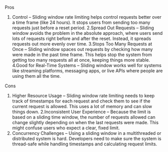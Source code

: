 
Pros 
1. Control – Sliding window rate limiting helps control requests better over a time frame (like 24 hours). It stops users from sending too many requests just before a reset period.
2.Spread Out Requests – Sliding window avoids the problem in the absolute approach, where users send lots of requests right before and after the reset. Instead, it spreads requests out more evenly over time.
3.Stops Too Many Requests at Once – Sliding window spaces out requests by checking how many were made in the past time frame. This helps stop the system from getting too many requests all at once, keeping things more stable.
4.Good for Real-Time Systems – Sliding window works well for systems like streaming platforms, messaging apps, or live APIs where people are using them all the time.


Cons 
1. Higher Resource Usage – Sliding window rate limiting needs to keep track of timestamps for each request and check them to see if the current request is allowed. This uses a lot of memory and can slow things down. 
2.Inconsistent User Experience – Because the limit is based on a sliding time window, the number of requests allowed can change slightly depending on when the last requests were made. This might confuse users who expect a clear, fixed limit.
3. Concurrency Challenges – Using a sliding window in a multithreaded or distributed system is hard. Developers need to make sure the system is thread-safe while handling timestamps and calculating request limits.


